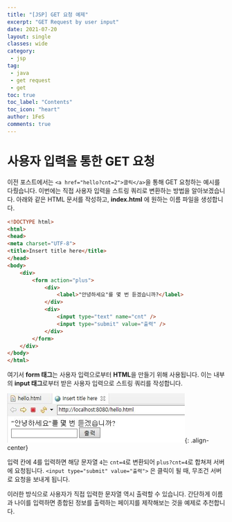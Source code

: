 ```yaml
---
title: "[JSP] GET 요청 예제"
excerpt: "GET Request by user input"
date: 2021-07-20
layout: single
classes: wide
category:
 - jsp
tag:
 - java
 - get request
 - get
toc: true
toc_label: "Contents"
toc_icon: "heart"
author: 1FeS
comments: true
---
```


# 사용자 입력을 통한 GET 요청

이전 포스트에서는 `<a href="hello?cnt=2">클릭</a>`을 통해 GET 요청하는 예시를 다뤘습니다. 이번에는 직접 사용자 입력을 스트링 쿼리로 변환하는 방법을 알아보겠습니다. 아래와 같은 HTML 문서를 작성하고, **index.html** 에 원하는 이름 파일을 생성합니다.

```html
<!DOCTYPE html>
<html>
<head>
<meta charset="UTF-8">
<title>Insert title here</title>
</head>
<body>
	<div>
		<form action="plus">
			<div>
				<label>"안녕하세요"를 몇 번 듣겠습니까?</label>
			</div>
			<div>
				<input type="text" name="cnt" />
				<input type="submit" value="출력" />
			</div>
		</form>
	</div>
</body>
</html>
```

여기서 **form 태그**는 사용자 입력으로부터 **HTML**을 만들기 위해 사용됩니다. 이는 내부의 **input 태그**로부터 받은 사용자 입력으로 스트링 쿼리를 작성합니다.

![hello ask](/_img/2021-07-20/hello_ask.jpg){: .align-center}

입력 칸에 4를 입력하면 해당 문자열 `4`는 `cnt=4`로 변환되어 `plus?cnt=4`로 합쳐져 서버에 요청됩니다. `<input type="submit" value="출력">` 은 클릭이 될 때, 무조건 서버로 요청을 보내게 됩니다.

이러한 방식으로 사용자가 직접 입력한 문자열 역시 출력할 수 있습니다. 간단하게 이름과 나이를 입력하면 종합된 정보를 출력하는 페이지를 제작해보는 것을 예제로 추천합니다.